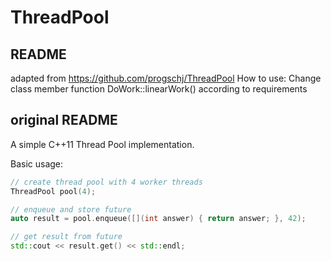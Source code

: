 ThreadPool
==========

## README
adapted from https://github.com/progschj/ThreadPool
How to use:
Change class member function DoWork::linearWork() according to requirements

## original README
A simple C++11 Thread Pool implementation.

Basic usage:
```c++
// create thread pool with 4 worker threads
ThreadPool pool(4);

// enqueue and store future
auto result = pool.enqueue([](int answer) { return answer; }, 42);

// get result from future
std::cout << result.get() << std::endl;

```
